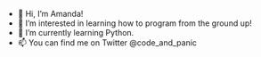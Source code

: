 - 👋 Hi, I’m Amanda!
- 👀 I’m interested in learning how to program from the ground up!
- 🌱 I’m currently learning Python.
- 📫 You can find me on Twitter @code_and_panic

<!---
little-f0rest/little-f0rest is a ✨ special ✨ repository because its `README.md` (this file) appears on your GitHub profile.
You can click the Preview link to take a look at your changes.
--->
